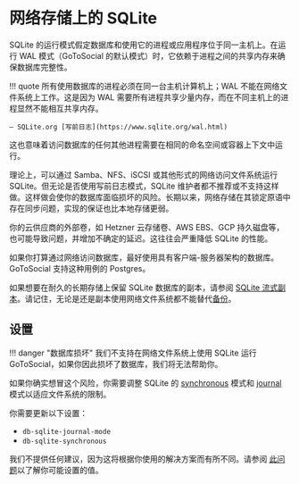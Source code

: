 # 网络存储上的 SQLite

SQLite 的运行模式假定数据库和使用它的进程或应用程序位于同一主机上。在运行 WAL 模式（GoToSocial 的默认模式）时，它依赖于进程之间的共享内存来确保数据库完整性。

!!! quote
    所有使用数据库的进程必须在同一台主机计算机上；WAL 不能在网络文件系统上工作。这是因为 WAL 需要所有进程共享少量内存，而在不同主机上的进程显然不能相互共享内存。

    — SQLite.org [写前日志](https://www.sqlite.org/wal.html)

这也意味着访问数据库的任何其他进程需要在相同的命名空间或容器上下文中运行。

理论上，可以通过 Samba、NFS、iSCSI 或其他形式的网络访问文件系统运行 SQLite。但无论是否使用写前日志模式，SQLite 维护者都不推荐或不支持这样做。这样做会使你的数据库面临损坏的风险。长期以来，网络存储在其锁定原语中存在同步问题，实现的保证也比本地存储更弱。

你的云供应商的外部卷，如 Hetzner 云存储卷、AWS EBS、GCP 持久磁盘等，也可能导致问题，并增加不确定的延迟。这往往会严重降低 SQLite 的性能。

如果你打算通过网络访问数据库，最好使用具有客户端-服务器架构的数据库。GoToSocial 支持这种用例的 Postgres。

如果想要在耐久的长期存储上保留 SQLite 数据库的副本，请参阅 [SQLite 流式副本](replicating-sqlite.md)。请记住，无论是还是副本使用网络文件系统都不能替代[备份](../admin/backup_and_restore.md)。

## 设置

!!! danger "数据库损坏"
    我们不支持在网络文件系统上使用 SQLite 运行 GoToSocial，如果你因此损坏了数据库，我们将无法帮助你。

如果你确实想冒这个风险，你需要调整 SQLite 的 [synchronous][sqlite-sync] 模式和 [journal][sqlite-journal] 模式以适应文件系统的限制。

[sqlite-sync]: https://www.sqlite.org/pragma.html#pragma_synchronous
[sqlite-journal]: https://www.sqlite.org/pragma.html#pragma_journal_mode

你需要更新以下设置：

* `db-sqlite-journal-mode`
* `db-sqlite-synchronous`

我们不提供任何建议，因为这将根据你使用的解决方案而有所不同。请参阅 [此问题](https://github.com/superseriousbusiness/gotosocial/issues/3360#issuecomment-2380332027)以了解你可能设置的值。
